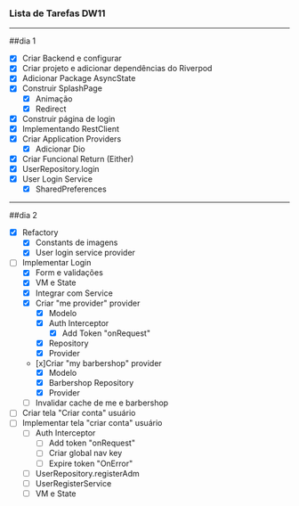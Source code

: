 ### Lista de Tarefas DW11
---
##dia 1

- [x] Criar Backend e configurar 
- [x] Criar projeto e adicionar dependências do Riverpod 
- [x] Adicionar Package AsyncState
- [x] Construir SplashPage
  - [x] Animação
  - [x] Redirect
- [x] Construir página de login 
- [x] Implementando RestClient 
- [x] Criar Application Providers
  - [x] Adicionar Dio 
- [x] Criar Funcional Return (Either) 
- [x] UserRepository.login 
- [x] User Login Service 
  - [x] SharedPreferences 

---
##dia 2

- [x] Refactory
  - [x] Constants de imagens
  - [x] User login service provider
- [ ] Implementar Login
  - [x] Form e validações
  - [x] VM e State
  - [x] Integrar com Service
  - [x] Criar "me provider" provider
    - [x] Modelo
    - [x] Auth Interceptor
      - [x] Add Token "onRequest" 
    - [x] Repository
    - [x] Provider
  - [x]Criar "my barbershop" provider
    - [x] Modelo
    - [x] Barbershop Repository
    - [x] Provider
  - [ ] Invalidar cache de me e barbershop
- [ ] Criar tela "Criar conta" usuário       
- [ ] Implementar tela "criar conta" usuário
  - [ ] Auth Interceptor
    - [ ] Add token "onRequest"
    - [ ] Criar global nav key
    - [ ] Expire token "OnError" 
  - [ ] UserRepository.registerAdm
  - [ ] UserRegisterService
  - [ ] VM e State  